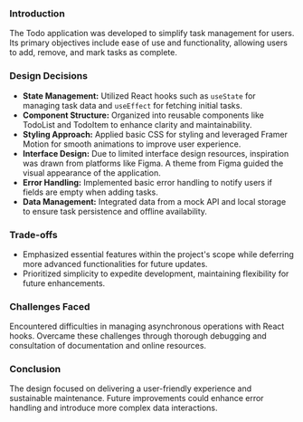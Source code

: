 ### Introduction

The Todo application was developed to simplify task management for users. Its primary objectives include ease of use and functionality, allowing users to add, remove, and mark tasks as complete.

### Design Decisions

- **State Management:** Utilized React hooks such as `useState` for managing task data and `useEffect` for fetching initial tasks.
- **Component Structure:** Organized into reusable components like TodoList and TodoItem to enhance clarity and maintainability.
- **Styling Approach:** Applied basic CSS for styling and leveraged Framer Motion for smooth animations to improve user experience.
- **Interface Design:** Due to limited interface design resources, inspiration was drawn from platforms like Figma. A theme from Figma guided the visual appearance of the application.
- **Error Handling:** Implemented basic error handling to notify users if fields are empty when adding tasks.
- **Data Management:** Integrated data from a mock API and local storage to ensure task persistence and offline availability.

### Trade-offs

- Emphasized essential features within the project's scope while deferring more advanced functionalities for future updates.
- Prioritized simplicity to expedite development, maintaining flexibility for future enhancements.

### Challenges Faced

Encountered difficulties in managing asynchronous operations with React hooks. Overcame these challenges through thorough debugging and consultation of documentation and online resources.

### Conclusion

The design focused on delivering a user-friendly experience and sustainable maintenance. Future improvements could enhance error handling and introduce more complex data interactions.
